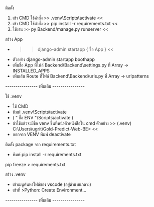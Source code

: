 ติดตั้ง
1. เข้า CMD ใช้คำสั่ง >> .venv\Scripts\activate <<
2. เข้า CMD ใช้คำสั่ง >> pip install -r requirements.txt <<
3. ใช้งาน >> py Backend/manage.py runserver <<


สร้าง App
- >> django-admin startapp { ชื่อ App } <<
- ตัวอย่าง django-admin startapp boothapp
- เพิ่มชื่อ App ที่ไฟล์ Backend\Backend\settings.py ที่ Array -> INSTALLED_APPS
- เพิ่มเส้น Route ที่ไฟล์ Backend\Backend\urls.py ที่ Array -> urlpatterns





---------------- เพิ่มเติม ----------------

ใช้ .venv
- ใช้ CMD
- พิมพ์ .venv\Scripts\activate
- ( " ชื่อ ENV "\Scripts\activate )
- ถ้าใช้แล้วจะมีชื่อ venv ขึ้นที่หน้าตัวหนังสือใน cmd ตัวอย่าง >> (.venv) C:\Users\ugrit\Gold-Predict-Web-BE> <<
- ออกจาก VENV พิมพ์ deactivate 


ติดตั้ง package จาก requirements.txt
- พิมพ์ pip install -r requirements.txt


pip freeze > requirements.txt



สร้าง .venv
- เข้าเมนูค้นหาไฟล์ของ vscode (อยู่ด้านบนกลาง)
- เข้าที่ >Python: Create Environment...

---------------- เพิ่มเติม ----------------
